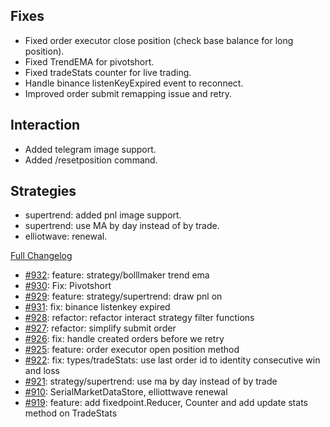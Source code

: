 
## Fixes

- Fixed order executor close position (check base balance for long position).
- Fixed TrendEMA for pivotshort.
- Fixed tradeStats counter for live trading.
- Handle binance listenKeyExpired event to reconnect.
- Improved order submit remapping issue and retry.

## Interaction

- Added telegram image support.
- Added /resetposition command.

## Strategies

- supertrend: added pnl image support.
- supertrend: use MA by day instead of by trade.
- elliotwave: renewal.

[Full Changelog](https://github.com/c9s/bbgo/compare/v1.40.2...main)

 - [#932](https://github.com/c9s/bbgo/pull/932): feature: strategy/bolllmaker trend ema
 - [#930](https://github.com/c9s/bbgo/pull/930): Fix: Pivotshort 
 - [#929](https://github.com/c9s/bbgo/pull/929): feature: strategy/supertrend: draw pnl on
 - [#931](https://github.com/c9s/bbgo/pull/931): fix: binance listenkey expired
 - [#928](https://github.com/c9s/bbgo/pull/928): refactor: refactor interact strategy filter functions
 - [#927](https://github.com/c9s/bbgo/pull/927): refactor: simplify submit order
 - [#926](https://github.com/c9s/bbgo/pull/926): fix: handle created orders before we retry
 - [#925](https://github.com/c9s/bbgo/pull/925): feature: order executor open position method
 - [#922](https://github.com/c9s/bbgo/pull/922): fix: types/tradeStats: use last order id to identity consecutive win and loss
 - [#921](https://github.com/c9s/bbgo/pull/921): strategy/supertrend: use ma by day instead of by trade
 - [#910](https://github.com/c9s/bbgo/pull/910): SerialMarketDataStore, elliottwave renewal
 - [#919](https://github.com/c9s/bbgo/pull/919): feature: add fixedpoint.Reducer, Counter and add update stats method on TradeStats
